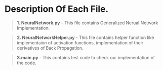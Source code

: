 # Description Of Each File.
> **1. NeuralNetwork.py** - This file contains Generalized Nerual Network Implementation.

> **2. NeuralNetworkHelper.py** - This file contains helper function like implementaion of activation functions, implementation of their derivatives of Back Propagation.

> **3.main.py** - This contains test code to check our implementation of the code.